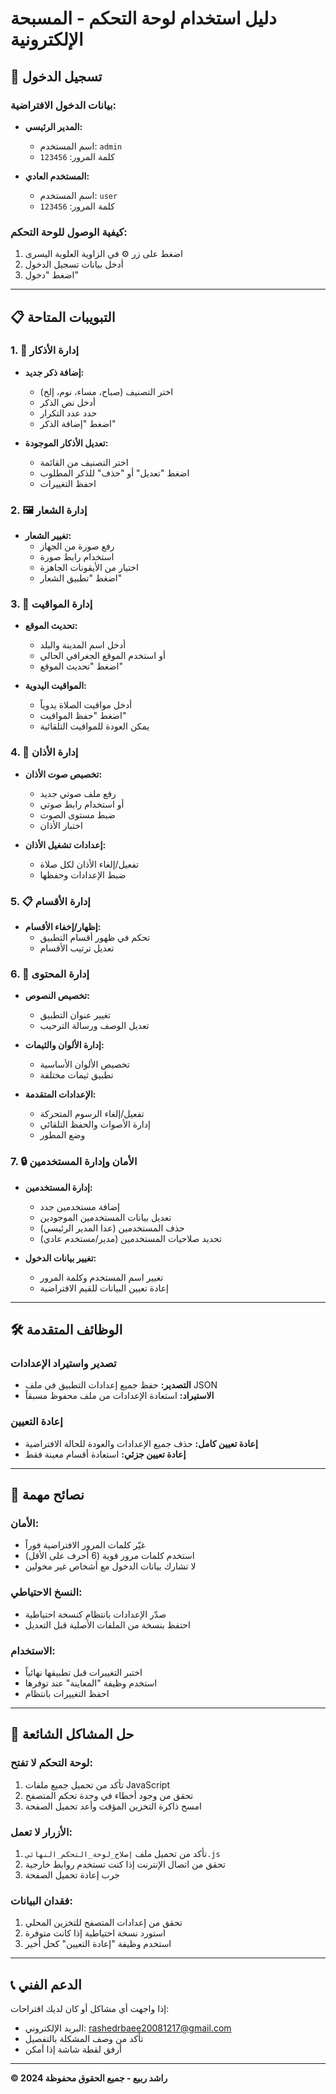 # دليل استخدام لوحة التحكم - المسبحة الإلكترونية

## 🔐 تسجيل الدخول

### بيانات الدخول الافتراضية:
- **المدير الرئيسي:**
  - اسم المستخدم: `admin`
  - كلمة المرور: `123456`

- **المستخدم العادي:**
  - اسم المستخدم: `user`
  - كلمة المرور: `123456`

### كيفية الوصول للوحة التحكم:
1. اضغط على زر ⚙️ في الزاوية العلوية اليسرى
2. أدخل بيانات تسجيل الدخول
3. اضغط "دخول"

---

## 📋 التبويبات المتاحة

### 1. 📿 إدارة الأذكار
- **إضافة ذكر جديد:**
  - اختر التصنيف (صباح، مساء، نوم، إلخ)
  - أدخل نص الذكر
  - حدد عدد التكرار
  - اضغط "إضافة الذكر"

- **تعديل الأذكار الموجودة:**
  - اختر التصنيف من القائمة
  - اضغط "تعديل" أو "حذف" للذكر المطلوب
  - احفظ التغييرات

### 2. 🖼️ إدارة الشعار
- **تغيير الشعار:**
  - رفع صورة من الجهاز
  - استخدام رابط صورة
  - اختيار من الأيقونات الجاهزة
  - اضغط "تطبيق الشعار"

### 3. 🕌 إدارة المواقيت
- **تحديث الموقع:**
  - أدخل اسم المدينة والبلد
  - أو استخدم الموقع الجغرافي الحالي
  - اضغط "تحديث الموقع"

- **المواقيت اليدوية:**
  - أدخل مواقيت الصلاة يدوياً
  - اضغط "حفظ المواقيت"
  - يمكن العودة للمواقيت التلقائية

### 4. 🎵 إدارة الأذان
- **تخصيص صوت الأذان:**
  - رفع ملف صوتي جديد
  - أو استخدام رابط صوتي
  - ضبط مستوى الصوت
  - اختبار الأذان

- **إعدادات تشغيل الأذان:**
  - تفعيل/إلغاء الأذان لكل صلاة
  - ضبط الإعدادات وحفظها

### 5. 📋 إدارة الأقسام
- **إظهار/إخفاء الأقسام:**
  - تحكم في ظهور أقسام التطبيق
  - تعديل ترتيب الأقسام

### 6. 📝 إدارة المحتوى
- **تخصيص النصوص:**
  - تغيير عنوان التطبيق
  - تعديل الوصف ورسالة الترحيب

- **إدارة الألوان والثيمات:**
  - تخصيص الألوان الأساسية
  - تطبيق ثيمات مختلفة

- **الإعدادات المتقدمة:**
  - تفعيل/إلغاء الرسوم المتحركة
  - إدارة الأصوات والحفظ التلقائي
  - وضع المطور

### 7. 🔒 الأمان وإدارة المستخدمين
- **إدارة المستخدمين:**
  - إضافة مستخدمين جدد
  - تعديل بيانات المستخدمين الموجودين
  - حذف المستخدمين (عدا المدير الرئيسي)
  - تحديد صلاحيات المستخدمين (مدير/مستخدم عادي)

- **تغيير بيانات الدخول:**
  - تغيير اسم المستخدم وكلمة المرور
  - إعادة تعيين البيانات للقيم الافتراضية

---

## 🛠️ الوظائف المتقدمة

### تصدير واستيراد الإعدادات
- **التصدير:** حفظ جميع إعدادات التطبيق في ملف JSON
- **الاستيراد:** استعادة الإعدادات من ملف محفوظ مسبقاً

### إعادة التعيين
- **إعادة تعيين كامل:** حذف جميع الإعدادات والعودة للحالة الافتراضية
- **إعادة تعيين جزئي:** استعادة أقسام معينة فقط

---

## 🚨 نصائح مهمة

### الأمان:
- غيّر كلمات المرور الافتراضية فوراً
- استخدم كلمات مرور قوية (6 أحرف على الأقل)
- لا تشارك بيانات الدخول مع أشخاص غير مخولين

### النسخ الاحتياطي:
- صدّر الإعدادات بانتظام كنسخة احتياطية
- احتفظ بنسخة من الملفات الأصلية قبل التعديل

### الاستخدام:
- اختبر التغييرات قبل تطبيقها نهائياً
- استخدم وظيفة "المعاينة" عند توفرها
- احفظ التغييرات بانتظام

---

## 🔧 حل المشاكل الشائعة

### لوحة التحكم لا تفتح:
1. تأكد من تحميل جميع ملفات JavaScript
2. تحقق من وجود أخطاء في وحدة تحكم المتصفح
3. امسح ذاكرة التخزين المؤقت وأعد تحميل الصفحة

### الأزرار لا تعمل:
1. تأكد من تحميل ملف `إصلاح_لوحة_التحكم_النهائي.js`
2. تحقق من اتصال الإنترنت إذا كنت تستخدم روابط خارجية
3. جرب إعادة تحميل الصفحة

### فقدان البيانات:
1. تحقق من إعدادات المتصفح للتخزين المحلي
2. استورد نسخة احتياطية إذا كانت متوفرة
3. استخدم وظيفة "إعادة التعيين" كحل أخير

---

## 📞 الدعم الفني

إذا واجهت أي مشاكل أو كان لديك اقتراحات:
- البريد الإلكتروني: rashedrbaee20081217@gmail.com
- تأكد من وصف المشكلة بالتفصيل
- أرفق لقطة شاشة إذا أمكن

---

**© 2024 راشد ربيع - جميع الحقوق محفوظة**